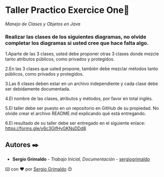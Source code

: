 # Taller Practico  Exercice One📢

_Manejo de Clases y Objetos en Java_

### Realizar las clases de los siguientes diagramas, no olvide completar los diagramas si usted cree que hace falta algo.

1.Aparte de las 3 clases, usted debe proponer otras 3 clases donde mezcle tanto atributos públicos, como privados y protegidos.

2.En las 3 clases que usted propone, también debe mezclar métodos tanto públicos, como privados y protegidos.

3.Las 6 clases deben estar en un archivo independiente y cada clase debe ser debidamente documentada.

4.El nombre de las clases, atributos y métodos, por favor en total inglés.

5.El taller debe ser puesto en un repositorio en GitHub de su propiedad. No olvide crear el archivo README.md explicando qué está entregando.

6.El resultado de su taller debe ser entregado en el siguiente enlace: https://forms.gle/y6c3GjfHyGKNsDDd8

## Autores ✒️

* **Sergio Grimaldo** - *Trabajo Inicial, Documentación* - [sergiogrimaldo](https://github.com/sergiogrimaldo)



⌨️ con ❤️ por [Sergio Grimaldo](https://github.com/sergiogrimaldo) 😊
